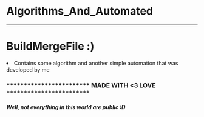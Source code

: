 # Algorithms_And_Automated
<hr/>

#  BuildMergeFile :)

<li>Contains some algorithm and another simple automation that was developed by me</li>

<h3>  ************************ MADE WITH <3 LOVE ************************  </h3> 
<h5> Well, not everything in this world are public :D </h5>
